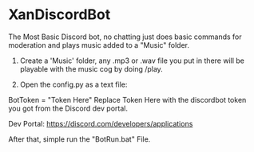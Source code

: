 # XanDiscordBot
The Most Basic Discord bot, no chatting just does basic commands for moderation and plays music added to a "Music" folder.


1. Create a 'Music' folder, any .mp3 or .wav file you put in there will be playable with the music cog by doing /play.

2. Open the config.py as a text file:

BotToken = "Token Here" 
Replace Token Here with the discordbot token you got from the Discord dev portal.

Dev Portal: https://discord.com/developers/applications

After that, simple run the "BotRun.bat" File.